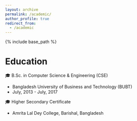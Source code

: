 ```yaml
---
layout: archive
permalink: /academic/
author_profile: true
redirect_from:
  - /academic
---
```


{% include base_path %}

Education
======
🎓 B.Sc. in Computer Science & Engineering (CSE) 
   * Bangladesh University of Business and Technology (BUBT)
   * July, 2013 - July, 2017


🎓 Higher Secondary Certificate 
   * Amrita Lal Dey College, Barishal, Bangladesh
 

    



